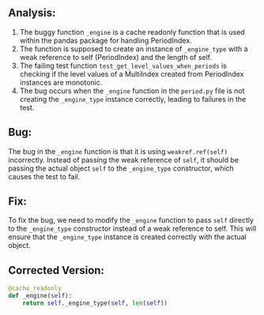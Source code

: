 ## Analysis:
1. The buggy function `_engine` is a cache readonly function that is used within the pandas package for handling PeriodIndex.
2. The function is supposed to create an instance of `_engine_type` with a weak reference to self (PeriodIndex) and the length of self.
3. The failing test function `test_get_level_values_when_periods` is checking if the level values of a MultiIndex created from PeriodIndex instances are monotonic.
4. The bug occurs when the `_engine` function in the `period.py` file is not creating the `_engine_type` instance correctly, leading to failures in the test.

## Bug:
The bug in the `_engine` function is that it is using `weakref.ref(self)` incorrectly. Instead of passing the weak reference of `self`, it should be passing the actual object `self` to the `_engine_type` constructor, which causes the test to fail.

## Fix:
To fix the bug, we need to modify the `_engine` function to pass `self` directly to the `_engine_type` constructor instead of a weak reference to self. This will ensure that the `_engine_type` instance is created correctly with the actual object.

## Corrected Version:
```python
@cache_readonly
def _engine(self):
    return self._engine_type(self, len(self))
```